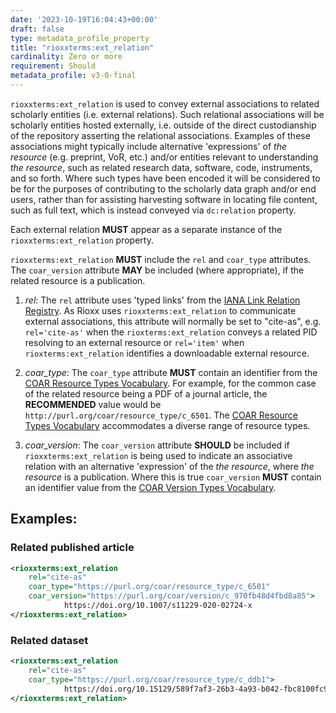 ```yaml
---
date: '2023-10-19T16:04:43+00:00'
draft: false
type: metadata_profile_property
title: "rioxxterms:ext_relation"
cardinality: Zero or more
requirement: Should
metadata_profile: v3-0-final
---
```


`rioxxterms:ext_relation` is used to convey external associations to related scholarly entities (i.e. external relations). Such relational associations will be scholarly entities hosted externally, i.e. outside of the direct custodianship of the repository asserting the relational associations. Examples of these associations might typically include alternative 'expressions' of *the resource* (e.g. preprint, VoR, etc.) and/or entities relevant to understanding *the resource*, such as related research data, software, code, instruments, and so forth. Where such types have been encoded it will be considered to be for the purposes of contributing to the scholarly data graph and/or end users, rather than for assisting harvesting software in locating file content, such as full text, which is instead conveyed via `dc:relation` property.

Each external relation **MUST** appear as a separate instance of the `rioxxterms:ext_relation` property. 

`rioxxterms:ext_relation` **MUST** include the `rel` and `coar_type` attributes. The `coar_version` attribute **MAY** be included (where appropriate), if the related resource is a publication.

1. *rel*: The `rel` attribute uses 'typed links' from the [IANA Link Relation Registry](https://www.iana.org/assignments/link-relations/link-relations.xhtml). As Rioxx uses `rioxxterms:ext_relation` to communicate external associations, this attribute will normally be set to "cite-as", e.g. `rel='cite-as'` when the `rioxterms:ext_relation` conveys a related PID resolving to an external resource or `rel='item'` when `rioxterms:ext_relation` identifies a downloadable external resource. 

2. *coar_type*:  The `coar_type` attribute **MUST** contain an identifier from the [COAR Resource Types Vocabulary](http://purl.org/coar/resource_type/). For example, for the common case of the related resource being a PDF of a journal article, the **RECOMMENDED** value would be `http://purl.org/coar/resource_type/c_6501`. The [COAR Resource Types Vocabulary](http://purl.org/coar/resource_type/) accommodates a diverse range of resource types.  

3. *coar_version*: The `coar_version` attribute **SHOULD** be included if `rioxxterms:ext_relation` is being used to indicate an associative relation with an alternative 'expression' of the *the resource*, where *the resource* is a publication. Where this is true `coar_version` **MUST** contain an identifier value from the [COAR Version Types Vocabulary](http://purl.org/coar/version/).

## Examples:

### Related published article
```xml
<rioxxterms:ext_relation 
    rel="cite-as"
    coar_type="https://purl.org/coar/resource_type/c_6501" 
    coar_version="https://purl.org/coar/version/c_970fb48d4fbd8a85">
            https://doi.org/10.1007/s11229-020-02724-x
</rioxxterms:ext_relation>
```

### Related  dataset

```xml
<rioxxterms:ext_relation 
    rel="cite-as"            
    coar_type="https://purl.org/coar/resource_type/c_ddb1">
            https://doi.org/10.15129/589f7af3-26b3-4a93-b042-fbc8100fc977
</rioxxterms:ext_relation>
```

